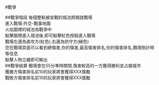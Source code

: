 #戰爭

##戰爭階段
每個整點被宣戰的城池將開啟戰場  
進入戰場:外交-戰事地圖  
火焰圖標的城池為戰爭中  
點擊圖標進入城池後,即可點擊紅色按鈕進入戰場  
戰場左邊為進攻方(紅色),右邊為防守方(綠色)  
您在戰場頁面可以看到總傷害,你的傷害,最高傷害排名,你的傷害排名,戰場倒計時等信息  
點擊人物立繪即可輸出  
##戰爭結算
戰場會在55分準時關閉,傷害較高的一方獲得勝利並占據城市  
獲勝方傷害排名前10的玩家將會獲得XXX獎勵  
戰敗方傷害排名前10的玩家將會獲得XXX獎勵  